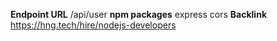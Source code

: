 **Endpoint URL**
/api/user
**npm packages**
express
cors
**Backlink**
https://hng.tech/hire/nodejs-developers
